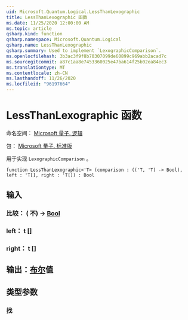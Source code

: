 ```yaml
---
uid: Microsoft.Quantum.Logical.LessThanLexographic
title: LessThanLexographic 函数
ms.date: 11/25/2020 12:00:00 AM
ms.topic: article
qsharp.kind: function
qsharp.namespace: Microsoft.Quantum.Logical
qsharp.name: LessThanLexographic
qsharp.summary: Used to implement `LexographicComparison`.
ms.openlocfilehash: 3b3ac3f9f8b70307099de60899c969abb2acad7c
ms.sourcegitcommit: a87c1aa8e7453360025e47ba614f25b02ea84ec3
ms.translationtype: MT
ms.contentlocale: zh-CN
ms.lasthandoff: 11/26/2020
ms.locfileid: "96197664"
---
```

# <a name="lessthanlexographic-function"></a>LessThanLexographic 函数

命名空间： [Microsoft 量子. 逻辑](xref:Microsoft.Quantum.Logical)

包： [Microsoft 量子. 标准版](https://nuget.org/packages/Microsoft.Quantum.Standard)


用于实现 `LexographicComparison` 。

```qsharp
function LessThanLexographic<'T> (comparison : (('T, 'T) -> Bool), left : 'T[], right : 'T[]) : Bool
```


## <a name="input"></a>输入

### <a name="comparison--tt---bool"></a>比较： ( 不) -> [Bool](xref:microsoft.quantum.lang-ref.bool)




### <a name="left--t"></a>left： t []




### <a name="right--t"></a>right： t []





## <a name="output--bool"></a>输出：[布尔](xref:microsoft.quantum.lang-ref.bool)值



## <a name="type-parameters"></a>类型参数

### <a name="t"></a>找

